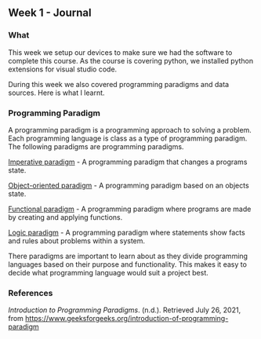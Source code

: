 ## Week 1 - Journal

### What

This week we setup our devices to make sure we had the software to complete this course. As the course is covering python, we installed python extensions for visual studio code.

During this week we also covered programming paradigms and data sources. Here is what I learnt.

### Programming Paradigm

A programming paradigm is a programming approach to solving a problem. Each programming language is class as a type of programming paradigm. The following paradigms are programming paradigms.

<u>Imperative paradigm</u> - A programming paradigm that changes a programs state.

<u>Object-oriented paradigm</u> -  A programming paradigm based on an objects state.

<u>Functional paradigm</u> - A programming paradigm where programs are made by creating and applying functions.

<u>Logic paradigm</u> - A programming paradigm where statements show facts and rules about problems within a system.

There paradigms are important to learn about as they divide programming languages based on their purpose and functionality. This makes it easy to decide what programming language would suit a project best.

### References

*Introduction to Programming Paradigms*. (n.d.). Retrieved July 26, 2021, from https://www.geeksforgeeks.org/introduction-of-programming-paradigm

